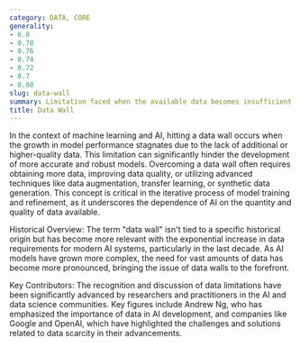 ```yaml
---
category: DATA, CORE
generality:
- 0.8
- 0.78
- 0.76
- 0.74
- 0.72
- 0.7
- 0.68
slug: data-wall
summary: Limitation faced when the available data becomes insufficient for further training or improving machine learning models.
title: Data Wall
---
```


In the context of machine learning and AI, hitting a data wall occurs when the growth in model performance stagnates due to the lack of additional or higher-quality data. This limitation can significantly hinder the development of more accurate and robust models. Overcoming a data wall often requires obtaining more data, improving data quality, or utilizing advanced techniques like data augmentation, transfer learning, or synthetic data generation. This concept is critical in the iterative process of model training and refinement, as it underscores the dependence of AI on the quantity and quality of data available.

Historical Overview: The term "data wall" isn't tied to a specific historical origin but has become more relevant with the exponential increase in data requirements for modern AI systems, particularly in the last decade. As AI models have grown more complex, the need for vast amounts of data has become more pronounced, bringing the issue of data walls to the forefront.

Key Contributors: The recognition and discussion of data limitations have been significantly advanced by researchers and practitioners in the AI and data science communities. Key figures include Andrew Ng, who has emphasized the importance of data in AI development, and companies like Google and OpenAI, which have highlighted the challenges and solutions related to data scarcity in their advancements.